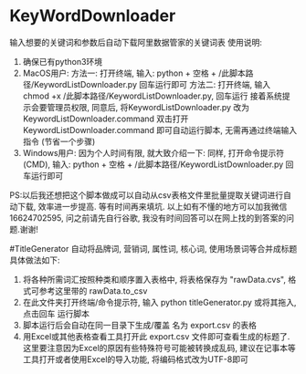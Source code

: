 # KeyWordDownloader
输入想要的关键词和参数后自动下载阿里数据管家的关键词表
使用说明:
1. 确保已有python3环境
2. MacOS用户:
  方法一: 打开终端, 输入: python + 空格 + /此脚本路径/KeywordListDownloader.py 回车运行即可
  方法二: 打开终端, 输入 chmod +x /此脚本路径/KeywordListDownloader.py, 回车运行
          接着系统提示会要管理员权限, 同意后, 将KeywordListDownloader.py 改为 KeywordListDownloader.command
          双击打开KeywordListDownloader.command 即可自动运行脚本, 无需再通过终端输入指令 (节省一个步骤)
3. Windows用户:
    因为个人时间有限, 就大致介绍一下:
    同样, 打开命令提示符 (CMD), 输入: python + 空格 + /此脚本路径/KeywordListDownloader.py 回车运行即可

PS:以后我还想把这个脚本做成可以自动从csv表格文件里批量提取关键词进行自动下载, 效率进一步提高. 等有时间再来填坑.
以上如有不懂的地方可以加我微信16624702595, 问之前请先自行谷歌, 我没有时间回答可以在网上找的到答案的问题.谢谢!

#TitleGenerator
自动将品牌词, 营销词, 属性词, 核心词, 使用场景词等合并成标题
具体做法如下:
1. 将各种所需词汇按照种类和顺序置入表格中, 将表格保存为 "rawData.cvs", 格式可参考这里带的 rawData.to_csv
2. 在此文件夹打开终端/命令提示符, 输入 python titleGenerator.py 或将其拖入, 点击回车 运行脚本
3. 脚本运行后会自动在同一目录下生成/覆盖 名为 export.csv 的表格
4. 用Excel或其他表格查看工具打开此 export.csv 文件即可查看生成的标题了. 这里要注意因为Excel的原因有些特殊符号可能被转换成乱码, 建议在记事本等工具打开或者使用Excel的导入功能, 将编码格式改为UTF-8即可
